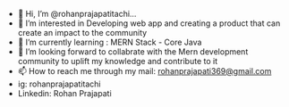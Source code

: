 - 👋 Hi, I’m @rohanprajapatitachi...
- 👀 I’m interested in Developing web app and creating a product that can  create an impact to the community
- 🌱 I’m currently learning : MERN Stack - Core Java
- 💞️ I’m looking forward to collabrate with the Mern development community to uplift my knowledge and contribute to it
- 📫 How to reach me through my mail: rohanprajapati369@gmail.com
- ig: rohanprajapatitachi
- Linkedin: Rohan Prajapati

<!---
rohanprajapatitachi/rohanprajapatitachi is a ✨ special ✨ repository because its `README.md` (this file) appears on your GitHub profile.
You can click the Preview link to take a look at your changes.
--->
